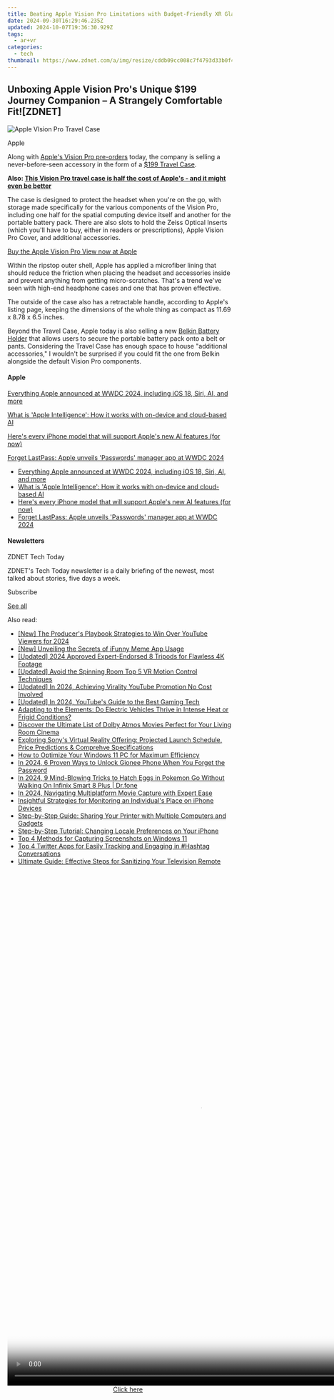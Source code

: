 ```yaml
---
title: Beating Apple Vision Pro Limitations with Budget-Friendly XR Glasses | Explore the ZDNET Review
date: 2024-09-30T16:29:46.235Z
updated: 2024-10-07T19:36:30.929Z
tags:
  - ar+vr
categories:
  - tech
thumbnail: https://www.zdnet.com/a/img/resize/cddb09cc008c7f4793d33b0f4d937894396da207/2024/07/16/849a7931-0391-418e-b993-58592138b190/viture-one-2024.jpg?width=278&height=156&fit=crop&auto=webp
---
```


## Unboxing Apple Vision Pro's Unique $199 Journey Companion – A Strangely Comfortable Fit![ZDNET]

![Apple VIsion Pro Travel Case](https://www.zdnet.com/a/img/resize/b07d9a769e671d04883cadfa09baa93ea1fc4cdb/2024/01/19/9d6b9ecf-7934-48a0-a59e-55d05345ecb2/mw2f3.jpg?auto=webp&precrop=1000,562,x0,y196&width=1280)

Apple

Along with [Apple's Vision Pro pre-orders](https://apple.sjv.io/c/159047/435031/7613?&sharedid=zdnet&partnerpropertyid=1980086&u=https%3A%2F%2Fwww.apple.com%2Fapple-vision-pro%2F&subId1=zd-%5F%5FCOM%5FCLICK%5FID%5F%5F-dtp) today, the company is selling a never-before-seen accessory in the form of a [$199 Travel Case](https://apple.sjv.io/c/159047/435031/7613?&sharedid=zdnet&partnerpropertyid=1980086&u=https%3A%2F%2Fwww.apple.com%2Fshop%2Fproduct%2FMW2F3LL%2FA%2Fapple-vision-pro-travel-case&subId1=zd-%5F%5FCOM%5FCLICK%5FID%5F%5F-dtp).

**Also: [This Vision Pro travel case is half the cost of Apple's - and it might even be better](https://www.zdnet.com/article/this-vision-pro-travel-case-is-half-the-cost-of-apples-and-it-might-even-be-better-nice-dot-1/)**

The case is designed to protect the headset when you're on the go, with storage made specifically for the various components of the Vision Pro, including one half for the spatial computing device itself and another for the portable battery pack. There are also slots to hold the Zeiss Optical Inserts (which you'll have to buy, either in readers or prescriptions), Apple Vision Pro Cover, and additional accessories.

[Buy the Apple Vision Pro View now at Apple](https://apple.sjv.io/c/159047/435031/7613?&sharedid=zdnet&partnerpropertyid=1980086&u=https%3A%2F%2Fwww.apple.com%2Fapple-vision-pro%2F&subId1=zd-%5F%5FCOM%5FCLICK%5FID%5F%5F-dtp)

Within the ripstop outer shell, Apple has applied a microfiber lining that should reduce the friction when placing the headset and accessories inside and prevent anything from getting micro-scratches. That's a trend we've seen with high-end headphone cases and one that has proven effective.

The outside of the case also has a retractable handle, according to Apple's listing page, keeping the dimensions of the whole thing as compact as 11.69 x 8.78 x 6.5 inches.

Beyond the Travel Case, Apple today is also selling a new [Belkin Battery Holder](https://apple.sjv.io/c/159047/435031/7613?&sharedid=zdnet&partnerpropertyid=1980086&u=https%3A%2F%2Fwww.apple.com%2Fshop%2Fproduct%2FHRDR2ZM%2FA%2Fbelkin-battery-holder-for-apple-vision-pro&subId1=zd-%5F%5FCOM%5FCLICK%5FID%5F%5F-dtp) that allows users to secure the portable battery pack onto a belt or pants. Considering the Travel Case has enough space to house "additional accessories," I wouldn't be surprised if you could fit the one from Belkin alongside the default Vision Pro components.

#### Apple

[Everything Apple announced at WWDC 2024, including iOS 18, Siri, AI, and more](https://www.zdnet.com/article/every-new-feature-apple-unveiled-for-iphone-ipad-mac-and-more-this-fall-including-ai/ "Everything Apple announced at WWDC 2024, including iOS 18, Siri, AI, and more")

[What is 'Apple Intelligence': How it works with on-device and cloud-based AI](https://www.zdnet.com/article/what-is-apple-intelligence-everything-to-know-about-ai-features-coming-to-iphones-macs-and-ipads/ "What is 'Apple Intelligence': How it works with on-device and cloud-based AI")

[Here's every iPhone model that will support Apple's new AI features (for now)](https://www.zdnet.com/article/ios-18-1-update-every-iphone-model-that-will-support-apples-new-ai-features-for-now/ "Here's every iPhone model that will support Apple's new AI features (for now)")

[Forget LastPass: Apple unveils 'Passwords' manager app at WWDC 2024](https://www.zdnet.com/article/forget-lastpass-apple-unveils-passwords-manager-app-at-wwdc-2024/ "Forget LastPass: Apple unveils 'Passwords' manager app at WWDC 2024")

* [Everything Apple announced at WWDC 2024, including iOS 18, Siri, AI, and more](https://www.zdnet.com/article/every-new-feature-apple-unveiled-for-iphone-ipad-mac-and-more-this-fall-including-ai/ "Everything Apple announced at WWDC 2024, including iOS 18, Siri, AI, and more")
* [What is 'Apple Intelligence': How it works with on-device and cloud-based AI](https://www.zdnet.com/article/what-is-apple-intelligence-everything-to-know-about-ai-features-coming-to-iphones-macs-and-ipads/ "What is 'Apple Intelligence': How it works with on-device and cloud-based AI")
* [Here's every iPhone model that will support Apple's new AI features (for now)](https://www.zdnet.com/article/ios-18-1-update-every-iphone-model-that-will-support-apples-new-ai-features-for-now/ "Here's every iPhone model that will support Apple's new AI features (for now)")
* [Forget LastPass: Apple unveils 'Passwords' manager app at WWDC 2024](https://www.zdnet.com/article/forget-lastpass-apple-unveils-passwords-manager-app-at-wwdc-2024/ "Forget LastPass: Apple unveils 'Passwords' manager app at WWDC 2024")

#### Newsletters

ZDNET Tech Today

ZDNET's Tech Today newsletter is a daily briefing of the newest, most talked about stories, five days a week.

 Subscribe

[See all](https://www.zdnet.com/newsletters/)

<ins class="adsbygoogle"
     style="display:block"
     data-ad-format="autorelaxed"
     data-ad-client="ca-pub-7571918770474297"
     data-ad-slot="1223367746"></ins>

<ins class="adsbygoogle"
     style="display:block"
     data-ad-client="ca-pub-7571918770474297"
     data-ad-slot="8358498916"
     data-ad-format="auto"
     data-full-width-responsive="true"></ins>

<span class="atpl-alsoreadstyle">Also read:</span>
<div><ul>
<li><a href="https://youtube-zero.techidaily.com/he-producers-playbook-strategies-to-win-over-youtube-viewers-for-2024/"><u>[New] The Producer's Playbook Strategies to Win Over YouTube Viewers for 2024</u></a></li>
<li><a href="https://some-guidance.techidaily.com/new-unveiling-the-secrets-of-ifunny-meme-app-usage/"><u>[New] Unveiling the Secrets of iFunny Meme App Usage</u></a></li>
<li><a href="https://fox-hovers.techidaily.com/updated-2024-approved-expert-endorsed-8-tripods-for-flawless-4k-footage/"><u>[Updated] 2024 Approved Expert-Endorsed 8 Tripods for Flawless 4K Footage</u></a></li>
<li><a href="https://extra-resources.techidaily.com/updated-avoid-the-spinning-room-top-5-vr-motion-control-techniques/"><u>[Updated] Avoid the Spinning Room Top 5 VR Motion Control Techniques</u></a></li>
<li><a href="https://facebook-video-share.techidaily.com/updated-in-2024-achieving-virality-youtube-promotion-no-cost-involved/"><u>[Updated] In 2024, Achieving Virality YouTube Promotion No Cost Involved</u></a></li>
<li><a href="https://youtube-docs.techidaily.com/ed-in-2024-youtubes-guide-to-the-best-gaming-tech/"><u>[Updated] In 2024, YouTube's Guide to the Best Gaming Tech</u></a></li>
<li><a href="https://techno-recovery.techidaily.com/adapting-to-the-elements-do-electric-vehicles-thrive-in-intense-heat-or-frigid-conditions/"><u>Adapting to the Elements: Do Electric Vehicles Thrive in Intense Heat or Frigid Conditions?</u></a></li>
<li><a href="https://techno-recovery.techidaily.com/discover-the-ultimate-list-of-dolby-atmos-movies-perfect-for-your-living-room-cinema/"><u>Discover the Ultimate List of Dolby Atmos Movies Perfect for Your Living Room Cinema</u></a></li>
<li><a href="https://techno-recovery.techidaily.com/exploring-sonys-virtual-reality-offering-projected-launch-schedule-price-predictions-and-comprehve-specifications/"><u>Exploring Sony's Virtual Reality Offering: Projected Launch Schedule, Price Predictions & Comprehve Specifications</u></a></li>
<li><a href="https://techno-recovery.techidaily.com/how-to-optimize-your-windows-11-pc-for-maximum-efficiency/"><u>How to Optimize Your Windows 11 PC for Maximum Efficiency</u></a></li>
<li><a href="https://android-unlock.techidaily.com/in-2024-6-proven-ways-to-unlock-gionee-phone-when-you-forget-the-password-by-drfone-android/"><u>In 2024, 6 Proven Ways to Unlock Gionee Phone When You Forget the Password</u></a></li>
<li><a href="https://android-pokemon-go.techidaily.com/in-2024-9-mind-blowing-tricks-to-hatch-eggs-in-pokemon-go-without-walking-on-infinix-smart-8-plus-drfone-by-drfone-virtual-android/"><u>In 2024, 9 Mind-Blowing Tricks to Hatch Eggs in Pokemon Go Without Walking On Infinix Smart 8 Plus | Dr.fone</u></a></li>
<li><a href="https://screen-activity-recording.techidaily.com/in-2024-navigating-multiplatform-movie-capture-with-expert-ease/"><u>In 2024, Navigating Multiplatform Movie Capture with Expert Ease</u></a></li>
<li><a href="https://techno-recovery.techidaily.com/insightful-strategies-for-monitoring-an-individuals-place-on-iphone-devices/"><u>Insightful Strategies for Monitoring an Individual's Place on iPhone Devices</u></a></li>
<li><a href="https://tech-recovery.techidaily.com/step-by-step-guide-sharing-your-printer-with-multiple-computers-and-gadgets/"><u>Step-by-Step Guide: Sharing Your Printer with Multiple Computers and Gadgets</u></a></li>
<li><a href="https://techno-recovery.techidaily.com/step-by-step-tutorial-changing-locale-preferences-on-your-iphone/"><u>Step-by-Step Tutorial: Changing Locale Preferences on Your iPhone</u></a></li>
<li><a href="https://techno-recovery.techidaily.com/top-4-methods-for-capturing-screenshots-on-windows-11/"><u>Top 4 Methods for Capturing Screenshots on Windows 11</u></a></li>
<li><a href="https://techno-recovery.techidaily.com/top-4-twitter-apps-for-easily-tracking-and-engaging-in-hashtag-conversations/"><u>Top 4 Twitter Apps for Easily Tracking and Engaging in #Hashtag Conversations</u></a></li>
<li><a href="https://techno-recovery.techidaily.com/ultimate-guide-effective-steps-for-sanitizing-your-television-remote/"><u>Ultimate Guide: Effective Steps for Sanitizing Your Television Remote</u></a></li>
</ul></div>

<!-- affiliate ads begin -->
<span id="1542129">
					<video width="864" height="1152" style="cursor:pointer"
           poster="//a.impactradius-go.com/display-clicktoplayimage/1542129.png"
           onclick="if(!this.playClicked){this.play();this.setAttribute('controls',true);this.playClicked=true;}">
	   <source src="//a.impactradius-go.com/display-ad/16836-1542129">
	   <img src="//a.impactradius-go.com/display-clicktoplayimage/1542129.png" style="border: none; height: 100%; width: 100%; object-fit: contain">
	</video>
	<div style="width:540px;text-align:center"><a href="javascript:window.open(decodeURIComponent('https%3A%2F%2F25home.pxf.io%2Fc%2F5597632%2F1542129%2F16836'), '_blank');void(0);">Click here</a></div>
</span>
<img height="0" width="0" src="https://imp.pxf.io/i/5597632/1542129/16836" style="position:absolute;visibility:hidden;" border="0" />
<!-- affiliate ads end -->

